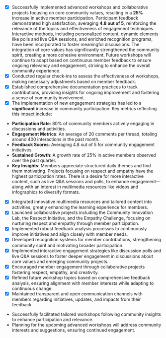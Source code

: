 - [x] Successfully implemented advanced workshops and collaborative projects focusing on core community values, resulting in a **25%** increase in active member participation. Participant feedback demonstrated high satisfaction, averaging **4.8 out of 5**, reinforcing the relevance of the topics and effectiveness of engagement techniques. Interactive methods, including personalized content, dynamic elements like polls and live Q&A sessions, and enriched recognition programs, have been incorporated to foster meaningful discussions. The integration of core values has significantly strengthened the community spirit, creating a more cohesive environment. Future workshops will continue to adapt based on continuous member feedback to ensure ongoing relevancy and engagement, striving to enhance the overall community experience.
- [x] Conducted regular check-ins to assess the effectiveness of workshops, making necessary adjustments based on member feedback.
- [x] Established comprehensive documentation practices to track contributions, providing insights for ongoing improvement and fostering a sense of community involvement.
- [x] The implementation of new engagement strategies has led to a **significant** increase in community participation. Key metrics reflecting this impact include: 
- **Participation Rate**: 80% of community members actively engaging in discussions and activities.
- **Engagement Metrics**: An average of 20 comments per thread, totaling around 400 interactions in the past month.
- **Feedback Scores**: Averaging 4.8 out of 5 for community engagement initiatives.
- **Sustained Growth**: A growth rate of 25% in active members observed over the past quarter.
- **Key Insights**: Members appreciate structured daily themes and find them motivating. Projects focusing on respect and empathy have the highest participation rates. There is a desire for more interactive content, such as live Q&A sessions and polls, to enhance engagement—along with an interest in multimedia resources like videos and infographics to diversify formats.
- [x] Integrated innovative multimedia resources and tailored content into activities, greatly enhancing the learning experience for members.
- [x] Launched collaborative projects including the Community Innovation Lab, the Respect Initiative, and the Empathy Challenge, focusing on nurturing respect and empathy through member participation.
- [x] Implemented robust feedback analysis processes to continuously improve initiatives and align closely with member needs.
- [x] Developed recognition systems for member contributions, strengthening community spirit and motivating broader participation.
- [x] Implemented interactive engagement strategies like discussion polls and live Q&A sessions to foster deeper engagement in discussions about core values and emerging community projects.
- [x] Encouraged member engagement through collaborative projects fostering respect, empathy, and creativity.
- [x] Refined future workshop topics based on comprehensive feedback analysis, ensuring alignment with member interests while adapting to continuous change.
- [x] Maintained transparent and open communication channels with members regarding initiatives, updates, and impacts from their feedback.
- Successfully facilitated tailored workshops following community insights to enhance participation and relevance.
- Planning for the upcoming advanced workshops will address community interests and suggestions, ensuring continued engagement.